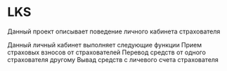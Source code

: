# LKS
Данный проект описывает поведение личного кабинета страхователя

Данный личный кабинет выполняет следующие функции
Прием страховых взносов от страхователей
Перевод средств от одного страхователя другому
Вывад средств с личевого счета страхователя
